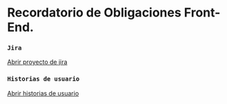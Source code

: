# Recordatorio de Obligaciones Front-End.

### `Jira`

[Abrir proyecto de jira](https://4dr14n.atlassian.net/jira/software/projects/PES1/boards/1)

### `Historias de usuario`

[Abrir historias de usuario](https://facebook.github.io/create-react-app/docs/running-tests)